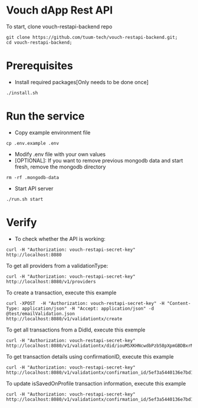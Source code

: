 # Vouch dApp Rest API

To start, clone vouch-restapi-backend repo
```
git clone https://github.com/tuum-tech/vouch-restapi-backend.git;
cd vouch-restapi-backend;
```
# Prerequisites
- Install required packages[Only needs to be done once]
```
./install.sh
```

# Run the service
- Copy example environment file
```
cp .env.example .env
```
- Modify .env file with your own values
- [OPTIONAL]: If you want to remove previous mongodb data and start fresh, remove the mongodb directory
```
rm -rf .mongodb-data
```
- Start API server
```
./run.sh start
```

# Verify
- To check whether the API is working:
```
curl -H "Authorization: vouch-restapi-secret-key" http://localhost:8080
```

To get all providers from a validationType:
```
curl -H "Authorization: vouch-restapi-secret-key" http://localhost:8080/v1/providers
```

To create a transaction, execute this example
```
curl -XPOST  -H "Authorization: vouch-restapi-secret-key" -H "Content-Type: application/json" -H "Accept: application/json" -d @test/emailValidation.json http://localhost:8080/v1/validationtx/create
```

To get all transactions from a DidId, execute this exemple
```
curl -H "Authorization: vouch-restapi-secret-key" http://localhost:8080/v1/validationtx/did/iouMSXKHNcwdbPzb58pXpmGBDBxrMzfq2c
```

To get transaction details using confirmationID, execute this example
```
curl -H "Authorization: vouch-restapi-secret-key" http://localhost:8080/v1/validationtx/confirmation_id/5ef3a5440136e7bd17775e23
```

To update isSavedOnProfile transaction information, execute this example
```
curl -H "Authorization: vouch-restapi-secret-key" http://localhost:8080/v1/validationtx/confirmation_id/5ef3a5440136e7bd17775e23
```



